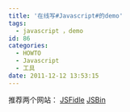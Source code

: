 ```yaml
---
title: '在线写#Javascript#的demo'
tags:
  - javascript ，demo
id: 86
categories:
  - HOWTO
  - Javascript
  - 工具
date: 2011-12-12 13:53:15
---
```


推荐两个网站：
[JSFidle](http://jsfiddle.net/)
[JSBin](http://jsbin.com)